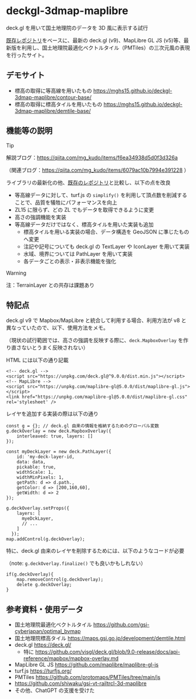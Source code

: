 # deckgl-3dmap-maplibre
deck.gl を用いて国土地理院のデータを 3D 風に表示する試行

[既存レポジトリ](https://github.com/mghs15/deckgl_3dseamlessmap)をベースに、最新の deck.gl (v9)、MapLibre GL JS (v5)等、最新版を利用し、国土地理院最適化ベクトルタイル（PMTiles）の三次元風の表現を行ったサイト。

## デモサイト
* 標高の取得に等高線を用いたもの
  https://mghs15.github.io/deckgl-3dmap-maplibre/contour-base/
* 標高の取得に標高タイルを用いたもの
  https://mghs15.github.io/deckgl-3dmap-maplibre/demtile-base/

## 機能等の説明
> [!TIP]
> 解説ブログ：https://qiita.com/mg_kudo/items/f6ea34938d5d0f3d326a
>
>（関連ブログ：https://qiita.com/mg_kudo/items/6079ac10b7994e391228 ）

ライブラリの最新化の他、[既存のレポジトリ](https://github.com/mghs15/deckgl_3dseamlessmap)と比較し、以下の点を改良
* 等高線データに対して、turf.js の `simplify()` を利用して頂点数を削減することで、品質を犠牲にパフォーマンスを向上
* ZL15 に限らず、どの ZL でもデータを取得できるように変更
* 高さの強調機能を実装
* 等高線データだけではなく、標高タイルを用いた実装も追加
  * 標高タイルを用いる実装の場合、データ構造を GeoJSON に準じたものへ変更
  * 注記や記号についても deck.gl の TextLayer や IconLayer を用いて実装
  * 水域、境界については PathLayer を用いて実装
  * 各データごとの表示・非表示機能を強化
    
> [!WARNING]
> 注：TerrainLayer との共存は課題あり
  
## 特記点

deck.gl v9 で Mapbox/MapLibre と統合して利用する場合、利用方法が v8 と異なっていたので、以下、使用方法をメモ。

（現状の試行範囲では、高さの強調を反映する際に、`deck.MapboxOverlay` を作り直さないとうまく反映されない）

HTML には以下の通り記載
```
<!-- deck.gl -->
<script src="https://unpkg.com/deck.gl@^9.0.0/dist.min.js"></script>
<!-- MapLibre -->
<script src="https://unpkg.com/maplibre-gl@5.0.0/dist/maplibre-gl.js"></script>
<link href="https://unpkg.com/maplibre-gl@5.0.0/dist/maplibre-gl.css" rel='stylesheet' />
```

レイヤを追加する実装の際は以下の通り
```
const g = {}; // deck.gl 由来の情報を格納するためのグローバル変数
g.deckOverlay = new deck.MapboxOverlay({
    interleaved: true, layers: []
});

const myDeckLayer = new deck.PathLayer({
    id: 'my-deck-layer-id,
    data: data,
    pickable: true,
    widthScale: 1,
    widthMinPixels: 1,
    getPath: d => d.path.,
    getColor: d => [200,160,60],
    getWidth: d => 2
});

g.deckOverlay.setProps({
    layers: [
      myeDckLayer,
      // ...
    ]
  });
map.addControl(g.deckOverlay);
```

特に、deck.gl 由来のレイヤを削除するためには、以下のようなコードが必要

（note: `g.deckOverlay.finalize()` でも良いかもしれない）

```
if(g.deckOverlay){
    map.removeControl(g.deckOverlay);
    delete g.deckOverlay;
}
```

## 参考資料・使用データ

* 国土地理院最適化ベクトルタイル https://github.com/gsi-cyberjapan/optimal_bvmap
* 国土地理院標高タイル https://maps.gsi.go.jp/development/demtile.html
* deck.gl https://deck.gl/
  * 特に https://github.com/visgl/deck.gl/blob/9.0-release/docs/api-reference/mapbox/mapbox-overlay.md
* MapLibre GL JS https://github.com/maplibre/maplibre-gl-js
* turf.js https://turfjs.org/
* PMTiles https://github.com/protomaps/PMTiles/tree/main/js
* https://github.com/shiwaku/gsi-vt-railtrcl-3d-maplibre
* その他、ChatGPT の支援を受けた

